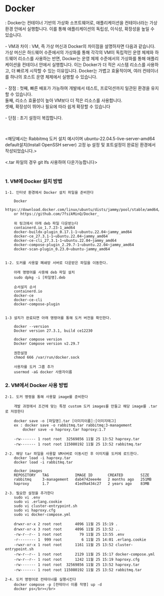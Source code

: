 <h1>Docker </h1>
 : Docker는 컨테이너 기반의 가상화 소프트웨어로, 애플리케이션을 컨테이너라는 가상 환경 안에서 실행합니다. 이를 통해 애플리케이션의 독립성, 이식성, 확장성을 높일 수 있습니다.</br></br>
 - VM과 차이 : VM, 즉 가상 머신과 Docker의 차이점을 설명하자면 다음과 같습니다. 가상 머신은 하드웨어 수준에서의 가상화를 통해 각각의 VM이 독립적인 운영 체제와 하드웨어 리소스를 사용하는 반면, Docker는 운영 체제 수준에서의 가상화를 통해 애플리케이션을 컨테이너 안에서 실행합니다. 이는 Docker가 더 적은 시스템 리소스를 사용하고, 더 빠르게 시작할 수 있는 이유입니다. Docker는 가볍고 효율적이며, 여러 컨테이너를 하나의 호스트 운영 체제에서 실행할 수 있습니다.</br></br>
 - 장점 : 첫째, 빠른 배포가 가능하여 개발에서 테스트, 프로덕션까지 일관된 환경을 유지할 수 있습니다.</br>
		둘째, 리소스 효율성이 높아 VM보다 더 적은 리소스를 사용합니다.</br>
		셋째, 확장성이 뛰어나 필요에 따라 쉽게 확장할 수 있습니다</br></br>
 - 단점 : 초기 설정이 복잡합니다.</br>
</br></br>

<해당예시는 Rabbitmq 도커 설치 예시이며 ubuntu-22.04.5-live-server-amd64 default설치(Install OpenSSH server) 고정 ip 설정 및 포트설정이 완료된 환경에서 작성되었습니다.> </br></br>
<.tar 파일의 경우 git lfs 사용하여 다운가능합니다></br></br>

<h3>1. VM에 Docker 설치 방법</h3>

	1-1. 인터넷 환경에서 Docker 설치 파일을 준비한다

		Docker
		https://download.docker.com/linux/ubuntu/dists/jammy/pool/stable/amd64/
		or https://github.com/7fsikMinQ/Docker_

		위 링크에서 아래 deb 파일 다운받는다 
		containerd.io_1.7.23-1_amd64
		docker-buildx-plugin_0.17.1-1~ubuntu.22.04~jammy_amd64
		docker-ce_27.3.1-1~ubuntu.22.04~jammy_amd64
		docker-ce-cli_27.3.1-1~ubuntu.22.04~jammy_amd64
		docker-compose-plugin_2.29.7-1~ubuntu.22.04~jammy_amd64
		docker-scan-plugin_0.23.0~ubuntu-jammy_amd64


	1-2. 도커를 사용할 폐쇄망 서버로 다운받은 파일을 이동한다.

		아래 명령어를 사용해 deb 파일 설치
		sudo dpkg -i [파일명].deb

		순서설치 순서
		containerd.io
		docker-ce
		docker-ce-cli
		docker-compose-plugin 


	1-3 설치가 완료되면 아래 명령어를 통해 도커 버전을 확인한다.

		docker --version
		Docker version 27.3.1, build ce12230

		docker compose version
		Docker Compose version v2.29.7

		권한설정
		chmod 666 /var/run/docker.sock

		사용자를 도커 그룹 추가
		usermod -aG docker 사용자이름

	
<h3>2. VM에서 Docker 사용 방법</h3>

 

	2-1. 도커 명령을 통해 사용할 image를 준비한다
	
		개발 과정에서 조건에 맞는 특정 custom 도커 images를 만들고 해당 image를 .tar로 저장한다
		
		docker save -o [파일명].tar [이미지이름]:[이미지태그]
		ex : docker save -o rabbitmq.tar rabbitmq:3-management
			docker save -o haproxy.tar haproxy:1.7
		
		-rw------- 1 root root  32569856 11월 25 13:52 haproxy.tar
		-rw------- 1 root root 115080192 11월 25 13:52 rabbitmq.tar

	2-2. 해당 tar 파일을 사용할 VM서버로 이동시킨 후 이미지를 도커에 로드한다.
		docker load -i haproxy.tar
		docker load -i rabbitmq.tar 

		docker images
		REPOSITORY   TAG            IMAGE ID       CREATED        SIZE
		rabbitmq     3-management   dab4742eee4e   2 months ago   251MB
		haproxy      1.7            41ed9a434c27   2 years ago    83MB

	2-3. 필요한 설정을 추가한다
		sudo vi .env
		sudo vi .erlang.cookie
		sudo vi cluster-entrypoint.sh
		sudo vi haproxy.cfg
		sudo vi docker-compose.yml
		
		drwxr-xr-x 2 root root      4096 11월 25 15:19 .
		drwxr-xr-x 3 root root      4096 11월 25 13:52 ..
		-rw-r--r-- 1 root root        79 11월 25 13:55 .env
		-r-------- 1  999 root         6 11월 25 14:01 .erlang.cookie
		-rwxr-xr-x 1 root root      1161 11월 25 13:52 cluster-entrypoint.sh
		-rw-r--r-- 1 root root      2129 11월 25 15:17 docker-compose.yml
		-rw-r--r-- 1 root root      1242 11월 25 15:19 haproxy.cfg
		-rw------- 1 root root  32569856 11월 25 13:52 haproxy.tar
		-rw------- 1 root root 115080192 11월 25 13:52 rabbitmq.tar

	2-4. 도커 명령어로 컨테이너를 실행시킨다
		docker compose -p [컨테이너 이름 작명] up -d
		docker ps</br></br>


